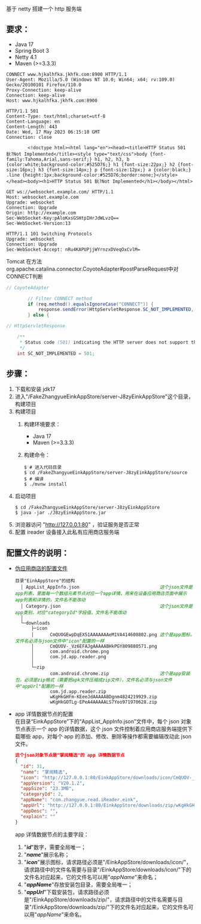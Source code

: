 基于 netty 搭建一个 http 服务端  

## 要求：  
- Java 17
- Spring Boot 3
- Netty 4.1
- Maven (>=3.3.3)

```
CONNECT www.hjkalhfka.jkhfk.com:8900 HTTP/1.1
User-Agent: Mozilla/5.0 (Windows NT 10.0; Win64; x64; rv:109.0) Gecko/20100101 Firefox/110.0
Proxy-Connection: keep-alive
Connection: keep-alive
Host: www.hjkalhfka.jkhfk.com:8900

```
```
HTTP/1.1 501
Content-Type: text/html;charset=utf-8
Content-Language: en
Content-Length: 443
Date: Wed, 17 May 2023 06:15:10 GMT
Connection: close

        <!doctype html><html lang="en"><head><title>HTTP Status 501 鈥?Not Implemented</title><style type="text/css">body {font-family:Tahoma,Arial,sans-serif;} h1, h2, h3, b {color:white;background-color:#525D76;} h1 {font-size:22px;} h2 {font-size:16px;} h3 {font-size:14px;} p {font-size:12px;} a {color:black;} .line {height:1px;background-color:#525D76;border:none;}</style></head><body><h1>HTTP Status 501 鈥?Not Implemented</h1></body></html>

```
```
GET ws://websocket.example.com/ HTTP/1.1
Host: websocket.example.com
Upgrade: websocket
Connection: Upgrade
Origin: http://example.com
Sec-WebSocket-Key:pAloKxsGSHtpIHrJdWLvzQ==
Sec-WebSocket-Version:13

```
```
HTTP/1.1 101 Switching Protocols
Upgrade: websocket
Connection: Upgrade
Sec-WebSocket-Accept: nRu4KAPUPjjWYrnzxDVeqOxCvlM=

```
Tomcat 在方法org.apache.catalina.connector.CoyoteAdapter#postParseRequest中对CONNECT判断
```java
// CoyoteAdapter

        // Filter CONNECT method
        if (req.method().equalsIgnoreCase("CONNECT")) {
            response.sendError(HttpServletResponse.SC_NOT_IMPLEMENTED, sm.getString("coyoteAdapter.connect"));
        } else {
```
```java
// HttpServletResponse

    /**
     * Status code (501) indicating the HTTP server does not support the functionality needed to fulfill the request.
     */
    int SC_NOT_IMPLEMENTED = 501;
```
## 步骤：  
1. 下载和安装 jdk17  
2. 进入"/FakeZhangyueEinkAppStore/server-J8zyEinkAppStore"这个目录，构建项目  
3. 构建项目  
    1. 构建环境要求：  
        - Java 17
        - Maven (>=3.3.3)   

    2. 构建命令：  
        ```console
        $ # 进入代码目录
        $ cd /FakeZhangyueEinkAppStore/server-J8zyEinkAppStore/source
        $ # 编译
        $ ./mvnw install
        ```
4. 启动项目  
    ```console
    $ cd /FakeZhangyueEinkAppStore/server-J8zyEinkAppStore
    $ java -jar ./J8zyEinkAppStore.jar
    ```
5. 浏览器访问 "http://127.0.0.1:80" ，验证服务是否正常  
6. 配置 ireader 设备接入此私有应用商店服务端  

## 配置文件的说明：  
- [伪应用商店的配置文件](/server-JS8zyEinkAppStore/EinkAppStore/)  
    <pre><code>目录"EinkAppStore"的结构
    │ AppList_AppInfo.json                              <em style="color:green">这个json文件是app列表，里面每一个数组元素节点对应一个app详情，用来在设备应用商店页面中展示app列表和详情的，文件名不能改动</em>
    │ Category.json                                     <em style="color:green">这个json文件是app类别，对应"categoryId"字段值，文件名不能改动</em>
    │
    └─downloads
        ├─icon
        │      CmQUOGEwpDqEX51AAAAAAAeM1VA414608802.png <em style="color:green">这个是app图标，文件名必须与json文件中"icon"配置的一样</em>
        │      CmQUOV-_Vz6EFAJgAAAAABHkPGY809880571.png
        │      com.android.chrome.png
        │      com.jd.app.reader.png
        │
        └─zip
               com.android.chrome.zip                   <em style="color:green">这个是app安装包，必须是zip格式（需要把apk文件压缩成zip文件），文件名必须与json文件中"appUrl"配置的一样</em>
               com.jd.app.reader.zip
               wKgHkGHFm-KEeeJdAAAAABDgnm4824219929.zip
               wKgHkGOTLg-EPeA4AAAAALS7Yoo971970628.zip</code></pre>

- app 详情数据节点的配置  
在目录“EinkAppStore”下的“AppList_AppInfo.json”文件中，每个 json 对象节点表示一个 app 的详情数据，这个 json 文件控制着应用商店服务端提供下载哪些 app，对每个 app 的添加、修改、删除等操作都需要编辑改动此 json 文件。  
    ```json
    这个json对象节点是"掌阅精选"的 app 详情数据节点
    {
      "id": 31,
      "name": "掌阅精选",
      "icon": "http://127.0.0.1:80/EinkAppStore/downloads/icon/CmQUOV-_Vz6EFAJgAAAAABHkPGY809880571.png",
      "appVersion": "V20.1.2",
      "appSize": "23.3MB",
      "categoryId": 2,
      "appName": "com.zhangyue.read.iReader.eink",
      "appUrl": "http://127.0.0.1:80/EinkAppStore/downloads/zip/wKgHkGHFm-KEeeJdAAAAABDgnm4824219929.zip",
      "appDesc": "",
      "explain": ""
    }
    ```  
    app 详情数据节点的主要字段：  
    1. "***id***"数字，需要全局唯一；  
    2. "***name***"展示名称；  
    3. "***icon***"展示图标，请求路径必须是"/EinkAppStore/downloads/icon/"，请求路径中的文件名需要与目录"/EinkAppStore/downloads/icon/"下的文件名对应起来，它的文件名可以用"*appName*"来命名；  
    4. "***appName***"存放安装包目录，需要全局唯一；  
    5. "***appUrl***"下载安装包，请求路径必须是"/EinkAppStore/downloads/zip/"，请求路径中的文件名需要与目录"/EinkAppStore/downloads/zip/"下的文件名对应起来，它的文件名可以用"*appName*"来命名。  

